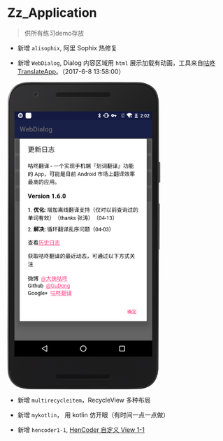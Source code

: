 # Zz_Application
>供所有练习demo存放

- 新增 `alisophix`, 阿里 Sophix 热修复

- 新增 `WebDialog`, Dialog 内容区域用 `html` 展示加载有动画，工具来自[咕咚 TranslateApp](https://github.com/maoruibin/TranslateApp/blob/master/app/src/main/java/name/gudong/translate/util/DialogUtil.java)。（2017-6-8 13:58:00）
<img src="/screenshots/webdialog.png" width = "350" alt="webdialog" align=center />

- 新增 `multirecycleitem`，RecycleView 多种布局

- 新增 `mykotlin`， 用 kotlin 仿开眼（有时间一点一点做）

- 新增 `hencoder1-1`, [HenCoder 自定义 View 1-1](http://hencoder.com/ui-1-1/)